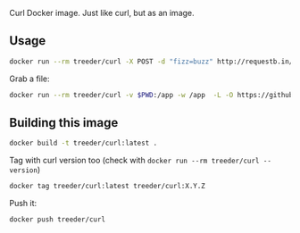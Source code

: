 Curl Docker image. Just like curl, but as an image.

## Usage

```sh
docker run --rm treeder/curl -X POST -d "fizz=buzz" http://requestb.in/uaf4hdua
```

Grab a file:

```sh
docker run --rm treeder/curl -v $PWD:/app -w /app  -L -O https://github.com/treeder/sshttp/releases/download/v0.0.1/sshttp
```

## Building this image

```sh
docker build -t treeder/curl:latest .
```

Tag with curl version too (check with `docker run --rm treeder/curl --version`)

```sh
docker tag treeder/curl:latest treeder/curl:X.Y.Z
```

Push it:

```sh
docker push treeder/curl
```
